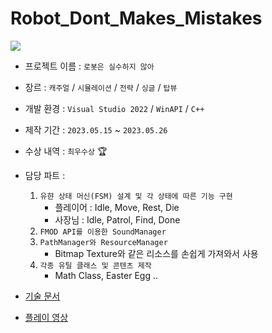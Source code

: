 # Robot_Dont_Makes_Mistakes

![](https://github.com/joonyle99/Robot_Dont_Makes_Mistakes/assets/67359781/8b811a04-b2e4-4464-918e-2562019290de)

* 프로젝트 이름 : `로봇은 실수하지 않아`
* 장르 : `캐주얼` / `시뮬레이션` / `전략` / `싱글` / `탑뷰`
* 개발 환경 : `Visual Studio 2022` / `WinAPI` / `C++`
* 제작 기간 : `2023.05.15` ~ `2023.05.26`
* 수상 내역 : `최우수상` 🏆
* 담당 파트 :
  1. `유햔 상태 머신(FSM) 설계 및 각 상태에 따른 기능 구현`
     - 플레이어 : Idle, Move, Rest, Die
     - 사장님 : Idle, Patrol, Find, Done
  3. `FMOD API를 이용한 SoundManager`
  4. `PathManager와 ResourceManager`
     - Bitmap Texture와 같은 리소스를 손쉽게 가져와서 사용
  6. `각종 유틸 클래스 및 콘텐츠 제작`
     - Math Class, Easter Egg ..

* [기술 문서](https://github.com/joonyle99/Robot_Dont_Makes_Mistakes/discussions/3)  
* [플레이 영상](https://www.youtube.com/watch?v=wxcprpCqLQU)
